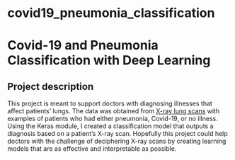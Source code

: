 # covid19_pneumonia_classification
# Covid-19 and Pneumonia Classification with Deep Learning

## Project description
This project is meant to support doctors with diagnosing illnesses that affect patients’ lungs. The data was obtained from [X-ray lung scans](https://www.kaggle.com/pranavraikokte/covid19-image-dataset) with examples of patients who had either pneumonia, Covid-19, or no illness. Using the Keras module, I created a classification model that outputs a diagnosis based on a patient’s X-ray scan. Hopefully this project could help doctors with the challenge of deciphering X-ray scans by creating learning models that are as effective and interpretable as possible.
